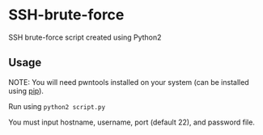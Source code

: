# SSH-brute-force
SSH brute-force script created using Python2

## Usage
NOTE: You will need pwntools installed on your system (can be installed using [pip](https://pypi.org/project/pwntools)).

Run using `python2 script.py`

You must input hostname, username, port (default 22), and password file.